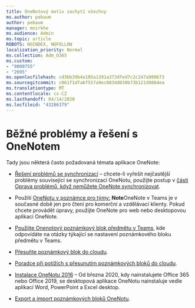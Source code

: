 ```yaml
---
title: OneNotový motiv zachytí všechny
ms.author: pebaum
author: pebaum
manager: mnirkhe
ms.audience: Admin
ms.topic: article
ROBOTS: NOINDEX, NOFOLLOW
localization_priority: Normal
ms.collection: Adm_O365
ms.custom:
- "9000755"
- "2695"
ms.openlocfilehash: cd3bb39b4a105a1391a373dfed7c2c247a980673
ms.sourcegitcommit: c061f1dfa6f557a9ec083dd030b73b121d9864ea
ms.translationtype: MT
ms.contentlocale: cs-CZ
ms.lasthandoff: 04/14/2020
ms.locfileid: "43286379"
---
```

# <a name="common-issues-and-resolutions-with-onenote"></a>Běžné problémy a řešení s OneNotem

Tady jsou některá často požadovaná témata aplikace OneNote:

- [Řešení problémů se synchronizací](https://support.office.com/article/299495ef-66d1-448f-90c1-b785a6968d45) – chcete-li vyřešit nejčastější problémy související se synchronizací OneNotu, použijte postup v [části Oprava problémů, když nemůžete OneNote synchronizovat](https://support.office.com/article/Fix-issues-when-you-can-t-sync-OneNote-299495ef-66d1-448f-90c1-b785a6968d45).

- Použití [OneNotu v poznámce pro týmy:](https://support.microsoft.com/en-us/office/add-a-onenote-notebook-to-teams-0ec78cc3-ba3b-4279-a88e-aa40af9865c2) **Note**OneNote v Teams je v současné době jen pro čtení pro komerční a vzdělávací klienty. Pokud chcete provádět úpravy, použijte OneNote pro web nebo desktopovou aplikaci OneNote.

- [Použijte Onenotový poznámkový blok předmětu v Teams,](https://support.office.com/article/bd77f11f-27cd-4d41-bfbd-2b11799f1440) kde odpovídáte na otázky týkající se nastavení poznámkového bloku předmětu v Teams.

- [Přesuňte poznámkový blok do cloudu](https://support.office.com/article/d5c28b91-7b9c-45be-8f0c-529bdbba019a).

- [Poradce při potížích s přesunutím poznámkových bloků do cloudu](https://support.office.com/article/70528107-11dc-4f3f-b695-b150059dfd78).

- [Instalace OneNotu 2016](https://support.office.com/article/c08068d8-b517-4464-9ff2-132cb9c45c08) – Od března 2020, kdy nainstalujete Office 365 nebo Office 2019, se desktopová aplikace OneNotu nainstaluje vedle aplikací Word, PowerPoint a Excel desktop.

- [Export a import poznámkových bloků OneNotu](https://support.office.com/article/a4b60da5-8f33-464e-b1ba-b95ce540f309).
